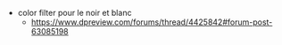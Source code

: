 - color filter pour le noir et blanc
	- https://www.dpreview.com/forums/thread/4425842#forum-post-63085198